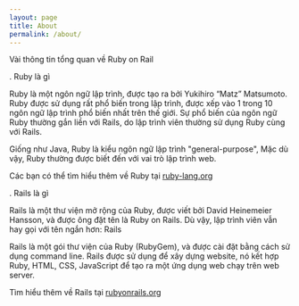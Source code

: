 ```yaml
---
layout: page
title: About
permalink: /about/
---
```




Vài thông tin tổng quan về Ruby on Rail

. Ruby là gì

Ruby là một ngôn ngữ lập trình, được tạo ra bởi Yukihiro “Matz” Matsumoto. Ruby được sử dụng rất phổ biến trong lập trình, được xếp vào 1 trong 10 ngôn ngữ lập trình phổ biến nhất trên thế giới. Sự phổ biến của ngôn ngữ Ruby thường gắn liền với Rails, do lập trình viên thường sử dụng Ruby cùng với Rails.

Giống như Java, Ruby là kiểu ngôn ngữ lập trình "general-purpose", Mặc dù vậy, Ruby thường được biết đến với vai trò lập trình web.

Các bạn có thể tìm hiểu thêm về Ruby tại [ruby-lang.org](https://www.ruby-lang.org)

. Rails là gì

Rails là một thư viện mở rộng của Ruby, được viết bởi David Heinemeier Hansson, và được ông đặt tên là Ruby on Rails. Dù vậy, lập trình viên vẫn hay gọi với tên ngắn hơn: Rails

Rails là một gói thư viện của Ruby (RubyGem), và được cài đặt bằng cách sử dụng command line. Rails được sử dụng để xây dựng website, nó kết hợp Ruby, HTML, CSS, JavaScript để tạo ra một ứng dụng web chạy trên web server.



Tìm hiểu thêm về Rails tại [rubyonrails.org](http://rubyonrails.org/)

